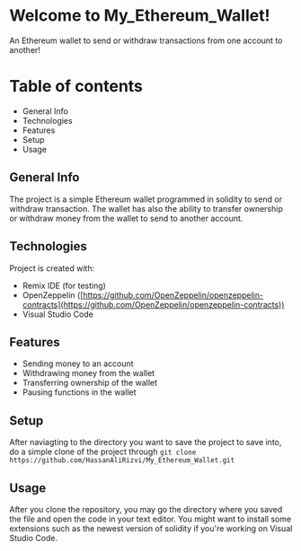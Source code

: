 # Welcome to My_Ethereum_Wallet!

An Ethereum wallet to send or withdraw transactions from one account to another!

# Table of contents

 - General Info
 - Technologies
 - Features
 - Setup
 - Usage

## General Info

The project is a simple Ethereum wallet programmed in solidity to send or withdraw transaction. The wallet has also the ability to transfer ownership or withdraw money from the wallet to send to another account. 

## Technologies
Project is created with: 

 - Remix IDE (for testing)
 - OpenZeppelin ([https://github.com/OpenZeppelin/openzeppelin-contracts](https://github.com/OpenZeppelin/openzeppelin-contracts))
 - Visual Studio Code

## Features

 - Sending money to an account
 - Withdrawing money from the wallet
 - Transferring ownership of the wallet
 - Pausing functions in the wallet

## Setup
After naviagting to the directory you want to save the project to save into, do a simple clone of the project through `git clone https://github.com/HassanAliRizvi/My_Ethereum_Wallet.git`

## Usage

After you clone the repository, you may go the directory where you saved the file and open the code in your text editor. You might want to install some extensions such as the newest version of solidity if you're working on Visual Studio Code. 

